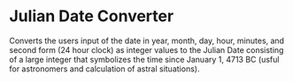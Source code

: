 # Julian Date Converter
Converts the users input of the date in year, month, day, hour, minutes, and second form (24 hour clock) as integer values to the Julian Date consisting of a large integer that symbolizes the time since January 1, 4713 BC (usful for astronomers and calculation of astral situations).
